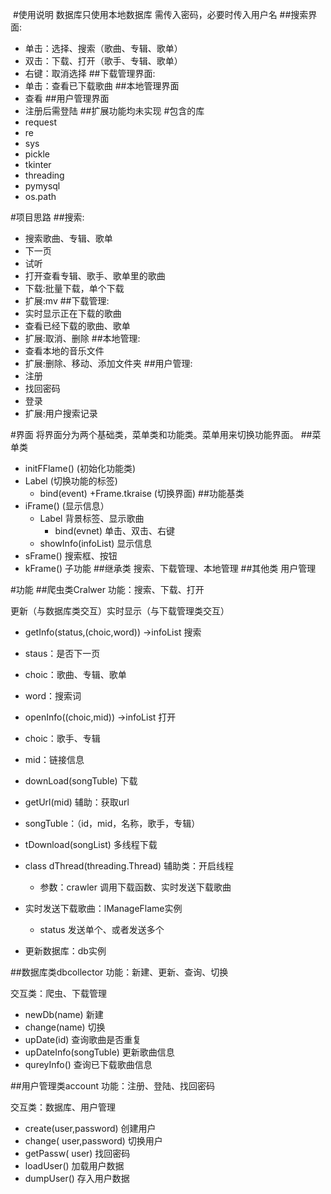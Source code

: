 ﻿﻿﻿﻿﻿﻿﻿﻿﻿﻿﻿﻿﻿#使用说明数据库只使用本地数据库需传入密码，必要时传入用户名##搜索界面:+ 单击：选择、搜索（歌曲、专辑、歌单）+ 双击：下载、打开（歌手、专辑、歌单）+ 右键：取消选择##下载管理界面:+ 单击：查看已下载歌曲##本地管理界面+ 查看##用户管理界面+ 注册后需登陆##扩展功能均未实现#包含的库+ request+ re+ sys+ pickle+ tkinter+ threading+ pymysql+ os.path#项目思路##搜索:+ 搜索歌曲、专辑、歌单+ 下一页+ 试听+ 打开查看专辑、歌手、歌单里的歌曲+ 下载:批量下载，单个下载+ 扩展:mv##下载管理:+ 实时显示正在下载的歌曲+ 查看已经下载的歌曲、歌单+ 扩展:取消、删除##本地管理:+ 查看本地的音乐文件+ 扩展:删除、移动、添加文件夹##用户管理:+ 注册+ 找回密码+ 登录+ 扩展:用户搜索记录#界面  将界面分为两个基础类，菜单类和功能类。菜单用来切换功能界面。##菜单类+ initFFlame()   (初始化功能类)+ Label (切换功能的标签)  + bind(event)   +Frame.tkraise  (切换界面)##功能基类+ iFrame()  (显示信息）  + Label  背景标签、显示歌曲     + bind(evnet)  单击、双击、右键  +  showInfo(infoList) 显示信息+ sFrame() 搜索框、按钮+ kFrame() 子功能##继承类搜索、下载管理、本地管理##其他类用户管理#功能##爬虫类Cralwer功能：搜索、下载、打开更新（与数据库类交互）实时显示（与下载管理类交互）+ getInfo(status,(choic,word)) ->infoList   搜索  + staus：是否下一页 + choic：歌曲、专辑、歌单 + word：搜索词+ openInfo((choic,mid)) ->infoList 打开 + choic：歌手、专辑 + mid：链接信息+ downLoad(songTuble) 下载 + getUrl(mid) 辅助：获取url + songTuble：（id，mid，名称，歌手，专辑）+ tDownload(songList) 多线程下载+ class dThread(threading.Thread)  辅助类：开启线程  + 参数：crawler  调用下载函数、实时发送下载歌曲+ 实时发送下载歌曲：lManageFlame实例  + status 发送单个、或者发送多个+ 更新数据库：db实例##数据库类dbcollector功能：新建、更新、查询、切换交互类：爬虫、下载管理 + newDb(name) 新建+ change(name) 切换+ upDate(id) 查询歌曲是否重复+ upDateInfo(songTuble) 更新歌曲信息+ qureyInfo() 查询已下载歌曲信息 ##用户管理类account功能：注册、登陆、找回密码交互类：数据库、用户管理+ create(user,password) 创建用户+ change( user,password) 切换用户+ getPassw( user) 找回密码+ loadUser() 加载用户数据+ dumpUser() 存入用户数据  